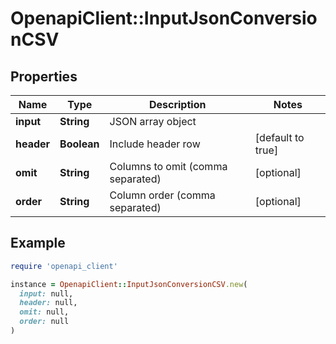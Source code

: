 # OpenapiClient::InputJsonConversionCSV

## Properties

| Name | Type | Description | Notes |
| ---- | ---- | ----------- | ----- |
| **input** | **String** | JSON array object |  |
| **header** | **Boolean** | Include header row | [default to true] |
| **omit** | **String** | Columns to omit (comma separated) | [optional] |
| **order** | **String** | Column order (comma separated) | [optional] |

## Example

```ruby
require 'openapi_client'

instance = OpenapiClient::InputJsonConversionCSV.new(
  input: null,
  header: null,
  omit: null,
  order: null
)
```

